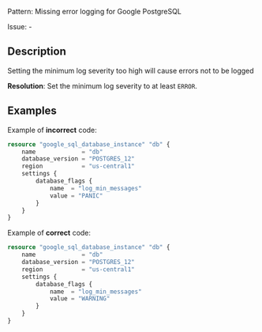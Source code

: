 Pattern: Missing error logging for Google PostgreSQL

Issue: -

## Description

Setting the minimum log severity too high will cause errors not to be logged

**Resolution**: Set the minimum log severity to at least `ERROR`.

## Examples

Example of **incorrect** code:

```terraform
resource "google_sql_database_instance" "db" {
	name             = "db"
	database_version = "POSTGRES_12"
	region           = "us-central1"
	settings {
		database_flags {
			name  = "log_min_messages"
			value = "PANIC"
		}
	}
}
```

Example of **correct** code:

```terraform
resource "google_sql_database_instance" "db" {
	name             = "db"
	database_version = "POSTGRES_12"
	region           = "us-central1"
	settings {
		database_flags {
			name  = "log_min_messages"
			value = "WARNING"
		}
	}
}
```